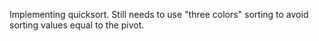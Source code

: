 Implementing quicksort.
Still needs to use "three colors" sorting to avoid sorting values equal to the pivot.